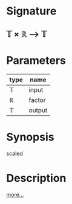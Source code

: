 # Signature
## 𝕋 × ℝ ⟶ 𝕋

# Parameters

| type | name |
|------|------|
|𝕋|input|
|ℝ|factor|
|𝕋|output|

# Synopsis
scaled

# Description

[more...](https://en.wikipedia.org/wiki/Scaling_(geometry))